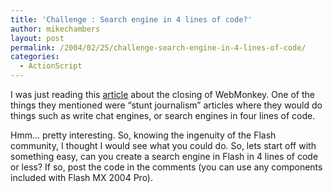 ```yaml
---
title: 'Challenge : Search engine in 4 lines of code?'
author: mikechambers
layout: post
permalink: /2004/02/25/challenge-search-engine-in-4-lines-of-code/
categories:
  - ActionScript
---
```



I was just reading this [article][1] about the closing of WebMonkey. One of the things they mentioned were &#8220;stunt journalism&#8221; articles where they would do things such as write chat engines, or search engines in four lines of code.

Hmm&#8230; pretty interesting. So, knowing the ingenuity of the Flash community, I thought I would see what you could do. So, lets start off with something easy, can you create a search engine in Flash in 4 lines of code or less? If so, post the code in the comments (you can use any components included with Flash MX 2004 Pro).

 [1]: http://www.wired.com/news/infostructure/0,1377,62300,00.html